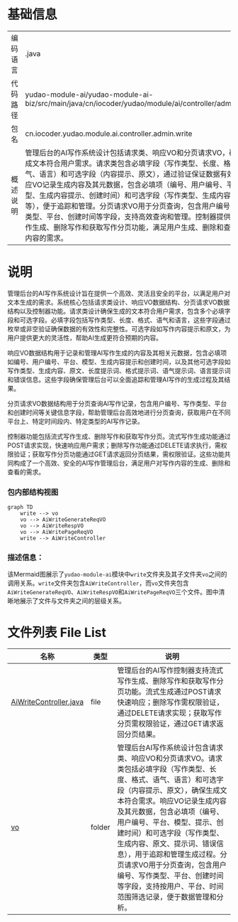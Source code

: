 # 基础信息

|      |      |
|------|------|
| 编码语言 | .java |
| 代码路径 | yudao-module-ai/yudao-module-ai-biz/src/main/java/cn/iocoder/yudao/module/ai/controller/admin/write |
| 包名 | cn.iocoder.yudao.module.ai.controller.admin.write |
| 概述说明 | 管理后台的AI写作系统设计包括请求类、响应VO和分页请求VO，确保生成文本符合用户需求。请求类包含必填字段（写作类型、长度、格式、语气、语言）和可选字段（内容提示、原文），通过验证保证数据有效性。响应VO记录生成内容及其元数据，包含必填项（编号、用户编号、平台、模型、生成内容提示、创建时间）和可选字段（写作类型、生成内容、原文等），便于追踪和管理。分页请求VO用于分页查询，包含用户编号、写作类型、平台、创建时间等字段，支持高效查询和管理。控制器提供流式写作生成、删除写作和获取写作分页功能，满足用户生成、删除和查看写作内容的需求。 |

# 说明

管理后台的AI写作系统设计旨在提供一个高效、灵活且安全的平台，以满足用户对文本生成的需求。系统核心包括请求类设计、响应VO数据结构、分页请求VO数据结构以及控制器功能。请求类设计确保生成的文本符合用户需求，包含多个必填字段和可选字段。必填字段包括写作类型、长度、格式、语气和语言，这些字段通过枚举或非空验证确保数据的有效性和完整性。可选字段如写作内容提示和原文，为用户提供更大的灵活性，帮助AI生成更符合预期的内容。

响应VO数据结构用于记录和管理AI写作生成的内容及其相关元数据，包含必填项如编号、用户编号、平台、模型、生成内容提示和创建时间，以及其他可选字段如写作类型、生成内容、原文、长度提示词、格式提示词、语气提示词、语言提示词和错误信息。这些字段确保管理后台可以全面追踪和管理AI写作的生成过程及其结果。

分页请求VO数据结构用于分页查询AI写作记录，包含用户编号、写作类型、平台和创建时间等关键信息字段，帮助管理后台高效地进行分页查询，获取用户在不同平台上、特定时间段内、特定类型的AI写作记录。

控制器功能包括流式写作生成、删除写作和获取写作分页。流式写作生成功能通过POST请求实现，快速响应用户需求；删除写作功能通过DELETE请求执行，需权限验证；获取写作分页功能通过GET请求返回分页结果，需权限验证。这些功能共同构成了一个高效、安全的AI写作管理后台，满足用户对写作内容的生成、删除和查看的需求。


### 包内部结构视图

```mermaid
graph TD
    write --> vo
    vo --> AiWriteGenerateReqVO
    vo --> AiWriteRespVO
    vo --> AiWritePageReqVO
    write --> AiWriteController
```

### 描述信息：
该Mermaid图展示了`yudao-module-ai`模块中`write`文件夹及其子文件夹`vo`之间的调用关系。`write`文件夹包含`AiWriteController`，而`vo`文件夹包含`AiWriteGenerateReqVO`、`AiWriteRespVO`和`AiWritePageReqVO`三个文件。图中清晰地展示了文件与文件夹之间的层级关系。

# 文件列表 File List

| 名称   | 类型  | 说明 |
|-------|------|-------------|
| [AiWriteController.java](AiWriteController.md) | file | 管理后台的AI写作控制器支持流式写作生成、删除写作和获取写作分页功能。流式生成通过POST请求快速响应；删除写作需权限验证，通过DELETE请求实现；获取写作分页需权限验证，通过GET请求返回分页结果。 |
| [vo](vo/_package.md) | folder | 管理后台AI写作系统设计包含请求类、响应VO和分页请求VO。请求类包括必填字段（写作类型、长度、格式、语气、语言）和可选字段（内容提示、原文），确保生成文本符合需求。响应VO记录生成内容及其元数据，包含必填项（编号、用户编号、平台、模型、提示、创建时间）和可选字段（写作类型、生成内容、原文、提示词、错误信息），用于追踪和管理生成过程。分页请求VO用于分页查询，包含用户编号、写作类型、平台、创建时间等字段，支持按用户、平台、时间范围筛选记录，便于数据管理和分析。 |


